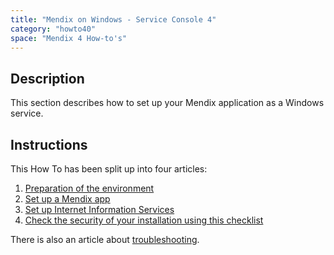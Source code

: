 ```yaml
---
title: "Mendix on Windows - Service Console 4"
category: "howto40"
space: "Mendix 4 How-to's"
---
```

<This preliminary documentation is subject to change. It will be finished as soon as possible.>

## Description

This section describes how to set up your Mendix application as a Windows service.

## Instructions

This How To has been split up into four articles:

1.  [Preparation of the environment](preparation-of-the-environment)
2.  [Set up a Mendix app](set-up-a-mendix-app)
3.  [Set up Internet Information Services](set-up-internet-information-services)
4.  [Check the security of your installation using this checklist](security-checklist-for-your-on-premise-installation)

There is also an article about [troubleshooting](troubleshooting).

